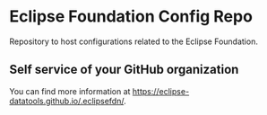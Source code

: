 # Eclipse Foundation Config Repo

Repository to host configurations related to the Eclipse Foundation.

## Self service of your GitHub organization

You can find more information at <https://eclipse-datatools.github.io/.eclipsefdn/>.
